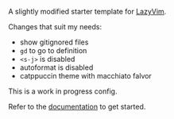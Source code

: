 A slightly modified starter template for [LazyVim](https://github.com/LazyVim/LazyVim).

Changes that suit my needs:
- show gitignored files
- `gd` to go to definition
- `<s-j>` is disabled
- autoformat is disabled
- catppuccin theme with macchiato falvor

This is a work in progress config.

Refer to the [documentation](https://lazyvim.github.io/installation) to get started.
